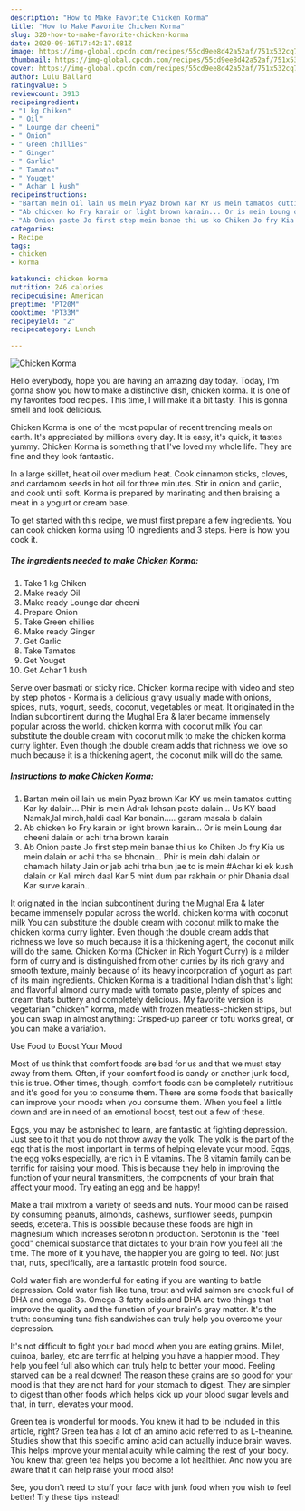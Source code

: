 ```yaml
---
description: "How to Make Favorite Chicken Korma"
title: "How to Make Favorite Chicken Korma"
slug: 320-how-to-make-favorite-chicken-korma
date: 2020-09-16T17:42:17.081Z
image: https://img-global.cpcdn.com/recipes/55cd9ee8d42a52af/751x532cq70/chicken-korma-recipe-main-photo.jpg
thumbnail: https://img-global.cpcdn.com/recipes/55cd9ee8d42a52af/751x532cq70/chicken-korma-recipe-main-photo.jpg
cover: https://img-global.cpcdn.com/recipes/55cd9ee8d42a52af/751x532cq70/chicken-korma-recipe-main-photo.jpg
author: Lulu Ballard
ratingvalue: 5
reviewcount: 3913
recipeingredient:
- "1 kg Chiken"
- " Oil"
- " Lounge dar cheeni"
- " Onion"
- " Green chillies"
- " Ginger"
- " Garlic"
- " Tamatos"
- " Youget"
- " Achar 1 kush"
recipeinstructions:
- "Bartan mein oil lain us mein Pyaz brown Kar KY us mein tamatos cutting Kar ky dalain... Phir is mein Adrak lehsan paste dalain... Us KY baad Namak,lal mirch,haldi daal Kar bonain..... garam masala b dalain"
- "Ab chicken ko Fry karain or light brown karain... Or is mein Loung dar cheeni dalain or achi trha brown karain"
- "Ab Onion paste Jo first step mein banae thi us ko Chiken Jo fry Kia us mein dalain or achi trha se bhonain... Phir is mein dahi dalain or chamach hilaty Jain or jab achi trha bun jae to is mein #Achar ki ek kush dalain or Kali mirch daal Kar 5 mint dum par rakhain or phir Dhania daal Kar surve karain.."
categories:
- Recipe
tags:
- chicken
- korma

katakunci: chicken korma 
nutrition: 246 calories
recipecuisine: American
preptime: "PT20M"
cooktime: "PT33M"
recipeyield: "2"
recipecategory: Lunch

---
```



![Chicken Korma](https://img-global.cpcdn.com/recipes/55cd9ee8d42a52af/751x532cq70/chicken-korma-recipe-main-photo.jpg)

Hello everybody, hope you are having an amazing day today. Today, I'm gonna show you how to make a distinctive dish, chicken korma. It is one of my favorites food recipes. This time, I will make it a bit tasty. This is gonna smell and look delicious.

Chicken Korma is one of the most popular of recent trending meals on earth. It's appreciated by millions every day. It is easy, it's quick, it tastes yummy. Chicken Korma is something that I've loved my whole life. They are fine and they look fantastic.

In a large skillet, heat oil over medium heat. Cook cinnamon sticks, cloves, and cardamom seeds in hot oil for three minutes. Stir in onion and garlic, and cook until soft. Korma is prepared by marinating and then braising a meat in a yogurt or cream base.


To get started with this recipe, we must first prepare a few ingredients. You can cook chicken korma using 10 ingredients and 3 steps. Here is how you cook it.

<!--inarticleads1-->

##### The ingredients needed to make Chicken Korma:

1. Take 1 kg Chiken
1. Make ready  Oil
1. Make ready  Lounge dar cheeni
1. Prepare  Onion
1. Take  Green chillies
1. Make ready  Ginger
1. Get  Garlic
1. Take  Tamatos
1. Get  Youget
1. Get  Achar 1 kush


Serve over basmati or sticky rice. Chicken korma recipe with video and step by step photos - Korma is a delicious gravy usually made with onions, spices, nuts, yogurt, seeds, coconut, vegetables or meat. It originated in the Indian subcontinent during the Mughal Era &amp; later became immensely popular across the world. chicken korma with coconut milk You can substitute the double cream with coconut milk to make the chicken korma curry lighter. Even though the double cream adds that richness we love so much because it is a thickening agent, the coconut milk will do the same. 

<!--inarticleads2-->

##### Instructions to make Chicken Korma:

1. Bartan mein oil lain us mein Pyaz brown Kar KY us mein tamatos cutting Kar ky dalain... Phir is mein Adrak lehsan paste dalain... Us KY baad Namak,lal mirch,haldi daal Kar bonain..... garam masala b dalain
1. Ab chicken ko Fry karain or light brown karain... Or is mein Loung dar cheeni dalain or achi trha brown karain
1. Ab Onion paste Jo first step mein banae thi us ko Chiken Jo fry Kia us mein dalain or achi trha se bhonain... Phir is mein dahi dalain or chamach hilaty Jain or jab achi trha bun jae to is mein #Achar ki ek kush dalain or Kali mirch daal Kar 5 mint dum par rakhain or phir Dhania daal Kar surve karain..


It originated in the Indian subcontinent during the Mughal Era &amp; later became immensely popular across the world. chicken korma with coconut milk You can substitute the double cream with coconut milk to make the chicken korma curry lighter. Even though the double cream adds that richness we love so much because it is a thickening agent, the coconut milk will do the same. Chicken Korma (Chicken in Rich Yogurt Curry) is a milder form of curry and is distinguished from other curries by its rich gravy and smooth texture, mainly because of its heavy incorporation of yogurt as part of its main ingredients. Chicken Korma is a traditional Indian dish that&#39;s light and flavorful almond curry made with tomato paste, plenty of spices and cream thats buttery and completely delicious. My favorite version is vegetarian &#34;chicken&#34; korma, made with frozen meatless-chicken strips, but you can swap in almost anything: Crisped-up paneer or tofu works great, or you can make a variation. 

Use Food to Boost Your Mood


Most of us think that comfort foods are bad for us and that we must stay away from them. Often, if your comfort food is candy or another junk food, this is true. Other times, though, comfort foods can be completely nutritious and it's good for you to consume them. There are some foods that basically can improve your moods when you consume them. When you feel a little down and are in need of an emotional boost, test out a few of these.

Eggs, you may be astonished to learn, are fantastic at fighting depression. Just see to it that you do not throw away the yolk. The yolk is the part of the egg that is the most important in terms of helping elevate your mood. Eggs, the egg yolks especially, are rich in B vitamins. The B vitamin family can be terrific for raising your mood. This is because they help in improving the function of your neural transmitters, the components of your brain that affect your mood. Try eating an egg and be happy!

Make a trail mixfrom a variety of seeds and nuts. Your mood can be raised by consuming peanuts, almonds, cashews, sunflower seeds, pumpkin seeds, etcetera. This is possible because these foods are high in magnesium which increases serotonin production. Serotonin is the "feel good" chemical substance that dictates to your brain how you feel all the time. The more of it you have, the happier you are going to feel. Not just that, nuts, specifically, are a fantastic protein food source.

Cold water fish are wonderful for eating if you are wanting to battle depression. Cold water fish like tuna, trout and wild salmon are chock full of DHA and omega-3s. Omega-3 fatty acids and DHA are two things that improve the quality and the function of your brain's gray matter. It's the truth: consuming tuna fish sandwiches can truly help you overcome your depression. 

It's not difficult to fight your bad mood when you are eating grains. Millet, quinoa, barley, etc are terrific at helping you have a happier mood. They help you feel full also which can truly help to better your mood. Feeling starved can be a real downer! The reason these grains are so good for your mood is that they are not hard for your stomach to digest. They are simpler to digest than other foods which helps kick up your blood sugar levels and that, in turn, elevates your mood.

Green tea is wonderful for moods. You knew it had to be included in this article, right? Green tea has a lot of an amino acid referred to as L-theanine. Studies show that this specific amino acid can actually induce brain waves. This helps improve your mental acuity while calming the rest of your body. You knew that green tea helps you become a lot healthier. And now you are aware that it can help raise your mood also!

See, you don't need to stuff your face with junk food when you wish to feel better! Try  these tips  instead!

